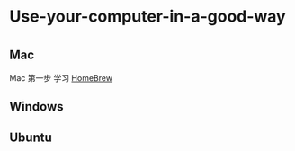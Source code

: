 # Use-your-computer-in-a-good-way
# 

## Mac

Mac 第一步 学习 [HomeBrew](https://github.com/Jabari-z/Use-your-computer-in-a-good-way/blob/main/Mac/Mac%20Brew%20使用.md)

## Windows

## Ubuntu

